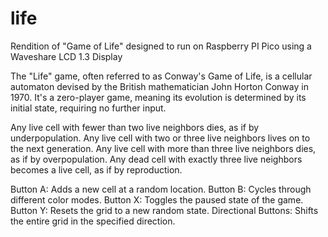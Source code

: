 # life
Rendition of "Game of Life" designed to run on Raspberry PI Pico using a Waveshare LCD 1.3 Display


The "Life" game, often referred to as Conway's Game of Life, is a cellular automaton devised by the British mathematician John Horton Conway in 1970. It's a zero-player game, meaning its evolution is determined by its initial state, requiring no further input.

Any live cell with fewer than two live neighbors dies, as if by underpopulation.
Any live cell with two or three live neighbors lives on to the next generation.
Any live cell with more than three live neighbors dies, as if by overpopulation.
Any dead cell with exactly three live neighbors becomes a live cell, as if by reproduction.



Button A: Adds a new cell at a random location.
Button B: Cycles through different color modes.
Button X: Toggles the paused state of the game.
Button Y: Resets the grid to a new random state.
Directional Buttons: Shifts the entire grid in the specified direction.
